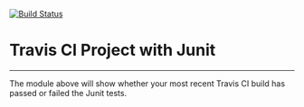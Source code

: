 [![Build Status](https://travis-ci.org/oddon/IntelliJIntroduction.svg?branch=master)](https://travis-ci.org/oddon/IntelliJIntroduction)
# Travis CI Project with Junit
----------
The module above will show whether your most recent Travis CI
build has passed or failed the Junit tests. 
